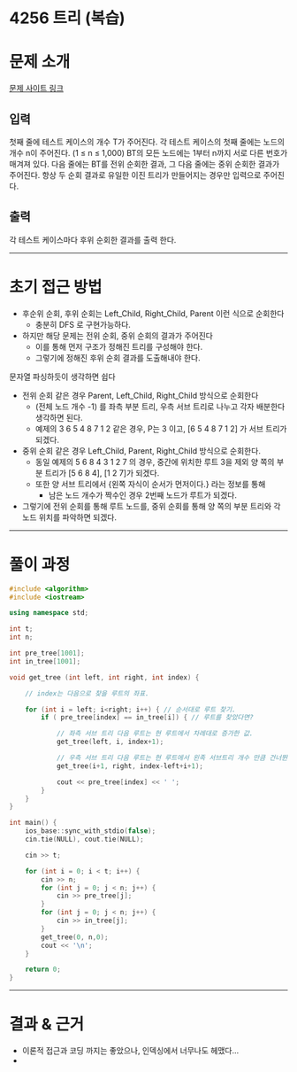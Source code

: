 # 4256 트리 (복습)

# 문제 소개

[문제 사이트 링크](https://www.acmicpc.net/problem/4256)

## 입력

첫째 줄에 테스트 케이스의 개수 T가 주어진다. 각 테스트 케이스의 첫째 줄에는 노드의 개수 n이 주어진다. (1 ≤ n ≤ 1,000) BT의 모든 노드에는 1부터 n까지 서로 다른 번호가 매겨져 있다. 다음 줄에는 BT를 전위 순회한 결과, 그 다음 줄에는 중위 순회한 결과가 주어진다. 항상 두 순회 결과로 유일한 이진 트리가 만들어지는 경우만 입력으로 주어진다.

## 출력

각 테스트 케이스마다 후위 순회한 결과를 출력 한다.

---

# 초기 접근 방법

- 후순위 순회, 후위 순회는 Left_Child, Right_Child, Parent 이런 식으로 순회한다
    - 충분히 DFS 로 구현가능하다.
- 하지만 해당 문제는 전위 순회, 중위 순회의 결과가 주어진다
    - 이를 통해 먼저 구조가 정해진 트리를 구성해야 한다.
    - 그렇기에 정해진 후위 순회 결과를 도출해내야 한다.

문자열 파싱하듯이 생각하면 쉽다

- 전위 순회 같은 경우 Parent, Left_Child, Right_Child 방식으로 순회한다
    - (전체 노드 개수 -1) 를 좌측 부분 트리, 우측 서브 트리로 나누고 각자 배분한다 생각하면 된다.
    - 예제의 3 6 5 4 8 7 1 2 같은 경우, P는 3 이고, [6 5 4 8 7 1 2] 가 서브 트리가 되겠다.
- 중위 순회 같은 경우 Left_Child, Parent,  Right_Child 방식으로 순회한다.
    - 동일 예제의 5 6 8 4 3 1 2 7 의 경우, 
    중간에 위치한 루트 3을 제외 양 쪽의 부분 트리가 [5 6 8 4],  [1 2 7]가 되겠다.
    - 또한 양 서브 트리에서 {왼쪽 자식이 순서가 먼저이다.} 라는 정보를 통해
        - 남은 노드 개수가 짝수인 경우 2번째 노드가 루트가 되겠다.
- 그렇기에 전위 순회를 통해 루트 노드를, 중위 순회를 통해 양 쪽의 부분 트리와 각 노드 위치를 파악하면 되겠다.

---

# 풀이 과정

```cpp
#include <algorithm>
#include <iostream>

using namespace std;

int t;
int n;

int pre_tree[1001];
int in_tree[1001];

void get_tree (int left, int right, int index) {

    // index는 다음으로 찾을 루트의 좌표.

    for (int i = left; i<right; i++) { // 순서대로 루트 찾기.
        if ( pre_tree[index] == in_tree[i]) { // 루트를 찾았다면?

            // 좌측 서브 트리 다음 루트는 현 루트에서 차례대로 증가한 값.
            get_tree(left, i, index+1);

            // 우측 서브 트리 다음 루트는 현 루트에서 왼족 서브트리 개수 만큼 건너뛴 값.
            get_tree(i+1, right, index-left+i+1);

            cout << pre_tree[index] << ' ';
        }
    }
}

int main() {
    ios_base::sync_with_stdio(false);
    cin.tie(NULL), cout.tie(NULL);

    cin >> t;

    for (int i = 0; i < t; i++) {
        cin >> n;
        for (int j = 0; j < n; j++) {
            cin >> pre_tree[j];
        }
        for (int j = 0; j < n; j++) {
            cin >> in_tree[j];
        }
        get_tree(0, n,0);
        cout << '\n';
    }

    return 0;
}
```

---

# 결과 & 근거

- 이론적 접근과 코딩 까지는 좋았으나, 인덱싱에서 너무나도 헤맸다…
-